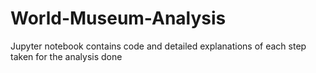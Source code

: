 # World-Museum-Analysis


Jupyter notebook contains code and detailed explanations of each step taken for the analysis done
